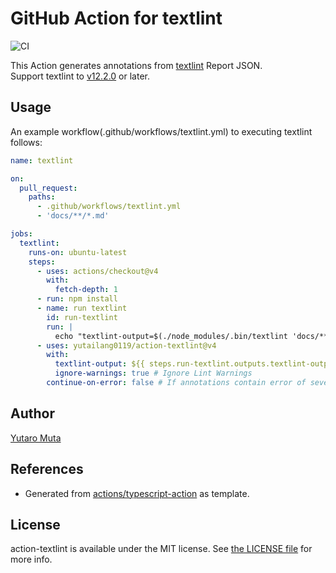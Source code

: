 # GitHub Action for textlint

![CI](https://github.com/actions/action-textlint/actions/workflows/ci.yml/badge.svg)

This Action generates annotations from [textlint](https://textlint.github.io)
Report JSON.  
Support textlint to
[v12.2.0](https://github.com/textlint/textlint/releases/tag/v12.2.0) or later.

## Usage

An example workflow(.github/workflows/textlint.yml) to executing textlint
follows:

```yml
name: textlint

on:
  pull_request:
    paths:
      - .github/workflows/textlint.yml
      - 'docs/**/*.md'

jobs:
  textlint:
    runs-on: ubuntu-latest
    steps:
      - uses: actions/checkout@v4
        with:
          fetch-depth: 1
      - run: npm install
      - name: run textlint
        id: run-textlint
        run: |
          echo "textlint-output=$(./node_modules/.bin/textlint 'docs/**/*.md' -f json || true)" >> "$GITHUB_OUTPUT"
      - uses: yutailang0119/action-textlint@v4
        with:
          textlint-output: ${{ steps.run-textlint.outputs.textlint-output }}
          ignore-warnings: true # Ignore Lint Warnings
        continue-on-error: false # If annotations contain error of severity, action-textlint exit 1.
```

## Author

[Yutaro Muta](https://github.com/yutailang0119)

## References

- Generated from
  [actions/typescript-action](https://github.com/actions/typescript-action) as
  template.

## License

action-textlint is available under the MIT license. See
[the LICENSE file](./LICENSE) for more info.

